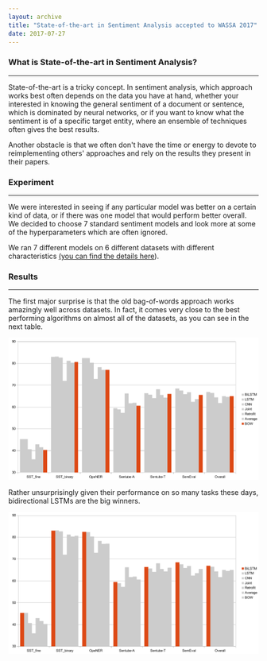 ```yaml
---
layout: archive
title: "State-of-the-art in Sentiment Analysis accepted to WASSA 2017"
date: 2017-07-27
---
```


### **What is State-of-the-art in Sentiment Analysis?**
---

State-of-the-art is a tricky concept. In sentiment analysis, which approach
works best often depends on the data you have at hand, whether your interested
in knowing the general sentiment of a document or sentence, which is
dominated by neural networks,
or if you want to know what the sentiment is of a specific target entity,
where an ensemble of techniques often gives the best results. 

Another obstacle is that we often don't have the time or energy to devote 
to reimplementing others' approaches and rely on the results they present
in their papers. 

### **Experiment**
---

We were interested in seeing if any particular model was better
on a certain kind of data, or if there was one model that would perform better
overall. We decided to choose 7 standard sentiment models and look more at
some of the hyperparameters which are often ignored. 

We ran 7 different models on 6 different datasets with different characteristics [(you can find the details here](../downloads/sota_sentiment.pdf)). 


### **Results**
---

The first major surprise is that the old bag-of-words approach works amazingly
well across datasets. In fact, it comes very close to the best performing algorithms
on almost all of the datasets, as you can see in the next table.

<img src="../assets/images/bow.png" alt="Drawing" style="width: 600px;"/>


Rather unsurprisingly given their performance on so many tasks these days, bidirectional LSTMs are
the big winners.

<img src="../assets/images/bilstm-overall.png" alt="Drawing" style="width: 600px;"/>
